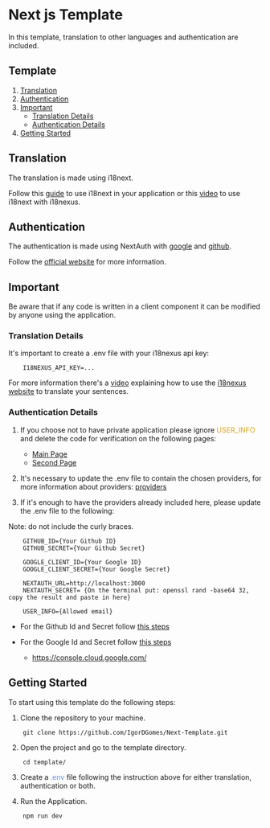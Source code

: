# Next js Template

In this template, translation to other languages and authentication are included.

## Template

1. [Translation](#translation)
2. [Authentication](#authentication)
3. [Important](#important)
    - [Translation Details](#translation-details)
    - [Authentication Details](#authentication-details)
4. [Getting Started](#getting-started)

## Translation

The translation is made using i18next.

Follow this [guide](https://locize.com/blog/next-app-dir-i18n#A-new-approach) to use i18next in your application or this [video](https://www.youtube.com/watch?v=J8tnD2BWY28&t=1356s) to use i18next with i18nexus.

## Authentication

The authentication is made using NextAuth with [google](https://next-auth.js.org/providers/google) and [github](https://next-auth.js.org/providers/github).

Follow the [official website](https://next-auth.js.org/getting-started/introduction) for more information.

## Important

Be aware that if any code is written in a client component it can be modified by anyone using the application.

### Translation Details

It's important to create a .env file with your i18nexus api key:

```
    I18NEXUS_API_KEY=...
```

For more information there's a [video](https://www.youtube.com/watch?v=J8tnD2BWY28) explaining how to use the [i18nexus website](https://i18nexus.com/) to translate your sentences.

### Authentication Details

1. If you choose not to have private application please ignore <span style="color: goldenrod;">USER_INFO</span> and delete the code for verification on the following pages:
    - [Main Page](https://github.com/IgorDGomes/Next-Template/blob/main/template/src/app/%5Blocale%5D/main/page.tsx)
    - [Second Page](https://github.com/IgorDGomes/Next-Template/blob/main/template/src/app/%5Blocale%5D/second-page/page.tsx)

2. It's necessary to update the .env file to contain the chosen providers, for more information about providers: [providers](https://next-auth.js.org/providers/)

3. If it's enough to have the providers already included here, please update the .env file to the following:

Note: do not include the curly braces.

```
    GITHUB_ID={Your Github ID}
    GITHUB_SECRET={Your Github Secret}

    GOOGLE_CLIENT_ID={Your Google ID}
    GOOGLE_CLIENT_SECRET={Your Google Secret}

    NEXTAUTH_URL=http://localhost:3000
    NEXTAUTH_SECRET= {On the terminal put: openssl rand -base64 32, copy the result and paste in here}

    USER_INFO={Allowed email}
```

- For the Github Id and Secret follow [this steps](https://next-auth.js.org/providers/github)

- For the Google Id and Secret follow [this steps](https://next-auth.js.org/providers/google)
    - https://console.cloud.google.com/

## Getting Started

To start using this template do the following steps:

1. Clone the repository to your machine.

```
    git clone https://github.com/IgorDGomes/Next-Template.git
```

2. Open the project and go to the template directory.

```
    cd template/
```

3. Create a <span style="color: cornflowerblue;">.env</span> file following the instruction above for either translation, authentication or both.

4. Run the Application.

```
    npm run dev
```